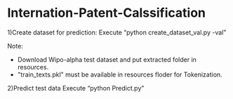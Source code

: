 # Internation-Patent-Calssification

1)Create dataset for prediction:
  Execute “python create_dataset_val.py -val”
 
Note: 
* Download Wipo-alpha test dataset and put extracted folder in resources.
* "train_texts.pkl" must be available in resources floder for Tokenization.

2)Predict test data
  Execute “python Predict.py”
